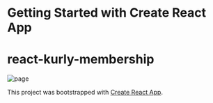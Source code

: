 # Getting Started with Create React App
# react-kurly-membership

<img src='https://user-images.githubusercontent.com/115362203/229024803-568ca60c-ec56-478f-9c60-e2cbe7c0c9e0.png' alt='page'/>

This project was bootstrapped with [Create React App](https://github.com/facebook/create-react-app).
